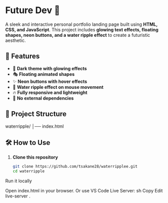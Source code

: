 # Future Dev 🚀

A sleek and interactive personal portfolio landing page built using **HTML, CSS, and JavaScript**. This project includes **glowing text effects, floating shapes, neon buttons, and a water ripple effect** to create a futuristic aesthetic.

## 🚀 Features

- 🌌 **Dark theme with glowing effects**
- 🎭 **Floating animated shapes**
- ✨ **Neon buttons with hover effects**
- 🌊 **Water ripple effect on mouse movement**
- 🔥 **Fully responsive and lightweight**
- 📜 **No external dependencies**

## 📂 Project Structure

waterripple/ │── index.html

## 🛠️ How to Use

1. **Clone this repository**
   ```sh
   git clone https://github.com/tsakane28/waterripplee.git
   cd waterripple
Run it locally

Open index.html in your browser.
Or use VS Code Live Server:
sh
Copy
Edit
live-server .

